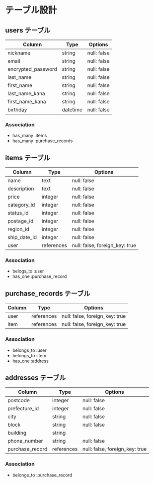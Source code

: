# テーブル設計

## users テーブル

| Column             | Type     | Options     |
| ------------------ | -------- | ----------- |
| nickname           | string   | null: false |
| email              | string   | null: false |
| encrypted_password | string   | null: false |
| last_name          | string   | null: false |
| first_name         | string   | null: false |
| last_name_kana     | string   | null: false |
| first_name_kana    | string   | null: false |
| birthday           | datetime | null: false |

### Association

- has_many :items
- has_many :purchase_records

## items テーブル

| Column       | Type       | Options                        |
| ------------ | ---------- | ------------------------------ |
| name         | text       | null: false                    |
| description  | text       | null: false                    |
| price        | integer    | null: false                    |
| category_id  | integer    | null: false                    |
| status_id    | integer    | null: false                    |
| postage_id   | integer    | null: false                    |
| region_id    | integer    | null: false                    |
| ship_date_id | integer    | null: false                    |
| user         | references | null: false, foreign_key: true |

### Association

- belogs_to :user
- has_one   :purchase_record

## purchase_records テーブル

| Column        | Type       | Options                        |
| ------------- | ---------- | ------------------------------ |
| user          | references | null: false, foreign_key: true |
| item          | references | null: false, foreign_key: true |

### Association

- belongs_to :user
- belongs_to :item
- has_one    :address

## addresses テーブル

| Column          | Type       | Options                        |
| --------------- | ---------- | ------------------------------ |
| postcode        | integer    | null: false                    |
| prefecture_id   | integer    | null: false                    |
| city            | string     | null: false                    |
| block           | string     | null: false                    |
| building        | string     |                                |
| phone_number    | string     | null: false                    |
| purchase_record | references | null: false, foreign_key: true |

### Association

- belongs_to :purchase_record